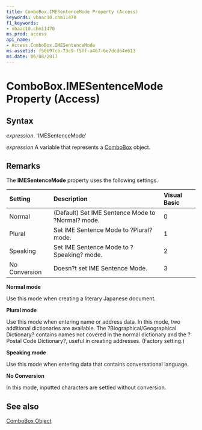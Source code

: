 ```yaml
---
title: ComboBox.IMESentenceMode Property (Access)
keywords: vbaac10.chm11470
f1_keywords:
- vbaac10.chm11470
ms.prod: access
api_name:
- Access.ComboBox.IMESentenceMode
ms.assetid: f56b97cb-73c9-f5ff-a467-6e7dcd64e613
ms.date: 06/08/2017
---
```



# ComboBox.IMESentenceMode Property (Access)





## Syntax

 _expression_. 'IMESentenceMode'

 _expression_ A variable that represents a [ComboBox](./Access.ComboBox.md) object.


## Remarks

The  **IMESentenceMode** property uses the following settings.



|**Setting**|**Description**|**Visual Basic**|
|:-----|:-----|:-----|
|Normal|(Default) Set IME Sentence Mode to ?Normal? mode.|0|
|Plural|Set IME Sentence Mode to ?Plural? mode.|1|
|Speaking|Set IME Sentence Mode to ?Speaking? mode.|2|
|No Conversion|Doesn?t set IME Sentence Mode.|3|

 **Normal mode**

Use this mode when creating a literary Japanese document.

 **Plural mode**

Use this mode when entering name or address data. In this mode, two additional dictionaries are available. The ?Biographical/Geographical Dictionary? contains names not covered in the normal dictionary and the ?Postal Code Dictionary?, useful in creating addresses. (Factory setting.)

 **Speaking mode**

Use this mode when entering data that contains conversational language.

 **No Conversion**

In this mode, inputted characters are settled without conversion.


## See also


[ComboBox Object](Access.ComboBox.md)

